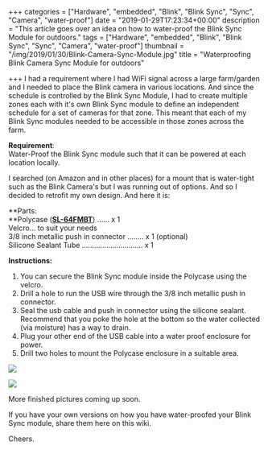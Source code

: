 +++
categories = ["Hardware", "embedded", "Blink", "Blink Sync", "Sync", "Camera", "water-proof"]
date = "2019-01-29T17:23:34+00:00"
description = "This article goes over an idea on how to water-proof the Blink Sync Module for outdoors."
tags = ["Hardware", "embedded", "Blink", "Blink Sync", "Sync", "Camera", "water-proof"]
thumbnail = "/img/2019/01/30/Blink-Camera-Sync-Module.jpg"
title = "Waterproofing Blink Camera Sync Module for outdoors"

+++
I had a requirement where I had WiFi signal across a large farm/garden and I needed to place the Blink camera in various locations. And since the schedule is controlled by the Blink Sync Module, I had to create multiple zones each with it's own Blink Sync module to define an independent schedule for a set of cameras for that zone. This meant that each of my Blink Sync modules needed to be accessible in those zones across the farm.

**Requirement**:  
Water-Proof the Blink Sync module such that it can be powered at each location locally.

I searched (on Amazon and in other places) for a mount that is water-tight such as the Blink Camera's but I was running out of options. And so I decided to retrofit my own design. And here it is:

\**Parts:  
\**Polycase ([**SL-64FMBT**](https://www.polycase.com/sl-64f)) ...... x 1  
Velcro... to suit your needs  
3/8 inch metallic push in connector ........  x 1 (optional)  
Silicone Sealant Tube .............................. x 1

**Instructions:**

1. You can secure the Blink Sync module inside the Polycase using the velcro.
2. Drill a hole to run the USB wire through the 3/8 inch metallic push in connector.
3. Seal the usb cable and push in connector using the silicone sealant. Recommend that you poke the hole at the bottom so the water collected (via moisture) has a way to drain.
4. Plug your other end of the USB cable into a water proof enclosure for power.
5. Drill two holes to mount the Polycase enclosure in a suitable area.

![](/img/2019/01/30/blink-exhibit-1.jpg)

![](/img/2019/01/30/blink-exhibit-2.jpg)

More finished pictures coming up soon.

If you have your own versions on how you have water-proofed your Blink Sync module, share them here on this wiki.

Cheers.